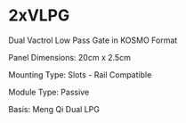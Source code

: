 # 2xVLPG
Dual Vactrol Low Pass Gate in KOSMO Format

Panel Dimensions: 20cm x 2.5cm

Mounting Type: Slots - Rail Compatible 

Module Type: Passive

Basis: Meng Qi Dual LPG
